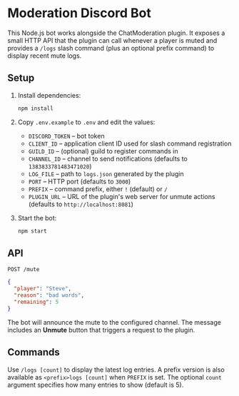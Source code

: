 # Moderation Discord Bot

This Node.js bot works alongside the ChatModeration plugin.
It exposes a small HTTP API that the plugin can call whenever a player is muted
and provides a `/logs` slash command (plus an optional prefix command) to display recent mute logs.

## Setup

1. Install dependencies:
   ```bash
   npm install
   ```
2. Copy `.env.example` to `.env` and edit the values:
   - `DISCORD_TOKEN` – bot token
   - `CLIENT_ID` – application client ID used for slash command registration
   - `GUILD_ID` – (optional) guild to register commands in
   - `CHANNEL_ID` – channel to send notifications (defaults to `1383833781483471020`)
   - `LOG_FILE` – path to `logs.json` generated by the plugin
   - `PORT` – HTTP port (defaults to `3000`)
   - `PREFIX` – command prefix, either `!` (default) or `/`
   - `PLUGIN_URL` – URL of the plugin's web server for unmute actions (defaults to `http://localhost:8081`)

3. Start the bot:
   ```bash
   npm start
   ```

## API

`POST /mute`
```json
{
  "player": "Steve",
  "reason": "bad words",
  "remaining": 5
}
```

The bot will announce the mute to the configured channel.
The message includes an **Unmute** button that triggers a request to the plugin.

## Commands

Use `/logs [count]` to display the latest log entries. A prefix version is also available as `<prefix>logs [count]` when `PREFIX` is set. The optional `count` argument specifies how many entries to show (default is 5).
